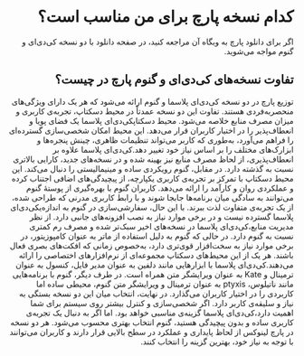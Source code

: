 
<div dir=rtl>



# کدام نسخه پارچ برای من مناسب است؟

اگر برای دانلود پارچ به وبگاه آن مراجعه کنید، در صفحه دانلود با دو نسخه کی‌دی‌ای و گنوم مواجه می‌شوید.

## تفاوت نسخه‌های کی‌دی‌ای و گنوم پارچ در چیست؟

توزیع پارچ در دو نسخه کی‌دی‌ای پلاسما و گنوم ارائه می‌شود که هر یک دارای ویژگی‌های منحصربه‌فردی هستند. تفاوت این دو نسخه عمدتاً در محیط دسکتاپ، تجربه‌ی کاربری و میزان مصرف منابع خلاصه می‌شود.
محیط دسکتاپکی‌دی‌ای پلاسما یک فضای پویا و انعطاف‌پذیر را در اختیار کاربران قرار می‌دهد. این محیط امکان شخصی‌سازی گسترده‌ای را فراهم می‌آورد، به‌طوری که کاربر می‌تواند تنظیمات ظاهری، چینش پنجره‌ها و ابزارک‌های مختلف را بر اساس نیاز خود تغییر دهد.کی‌دی‌ای پلاسما علاوه بر انعطاف‌پذیری، از لحاظ مصرف منابع نیز بهینه شده و در نسخه‌های جدید، کارایی بالاتری نسبت به گذشته دارد.
در مقابل،  گنوم رویکردی ساده و مینیمالیستی را دنبال می‌کند. این محیط دسکتاپ با تمرکز بر تجربه‌ی کاربری یکپارچه، از پیچیدگی‌های اضافی اجتناب کرده و عملکردی روان و کارآمد را ارائه می‌دهد. کاربران  گنوم با بهره‌گیری از  پوستهٔ گنوم می‌توانند به سادگی میان برنامه‌ها جابجا شوند و با رابط کاربری مدرنی که طراحی شده، از یک تجربه‌ی متفاوت لذت ببرند. با این حال، سفارشی‌سازی در  گنوم به اندازه‌یکی‌دی‌ای پلاسما گسترده نیست و در برخی موارد نیاز به نصب افزونه‌های جانبی دارد.
از نظر مدیریت منابع،کی‌دی‌ای پلاسما در نسخه‌های اخیر سبک‌تر شده و مصرف رم کمتری نسبت به  گنوم دارد. در حالی که  گنوم به دلیل استفاده از ماتر به عنوان کامپوزیتور، در برخی موارد نیاز به سخت‌افزار قوی‌تری دارد، به‌خصوص زمانی که افکت‌های بصری فعال باشند.
هر یک از این محیط‌های دسکتاپ مجموعه‌ای از نرم‌افزارهای اختصاصی را ارائه می‌دهند.کی‌دی‌ای پلاسما با ابزارهایی مانند دلفین به عنوان مدیر فایل، کنسول به عنوان ترمینال و Kate به عنوان ویرایشگر متن همراه است. در طرف دیگر،  گنوم با برنامه‌هایی مانند ناتیلوس،  ptyxis به عنوان ترمینال و ویرایشگر متن گنوم، محیطی ساده اما کاربردی را در اختیار کاربران می‌گذارد.
در نهایت، انتخاب میان این دو نسخه بستگی به نیاز و سلیقه‌ی کاربر دارد. اگر شخصی‌سازی و کنترل بیشتر روی سیستم برای شما اهمیت دارد،کی‌دی‌ای پلاسما گزینه‌ی مناسبی خواهد بود. اما اگر به دنبال یک تجربه‌ی کاربری ساده و بدون پیچیدگی هستید،  گنوم انتخاب بهتری محسوب می‌شود. هر دو نسخه در پارچ لینوکس از لحاظ پایداری و عملکرد در سطح بالایی قرار دارند و کاربران می‌توانند با توجه به نیاز خود، بهترین گزینه را انتخاب کنند.

</div>
